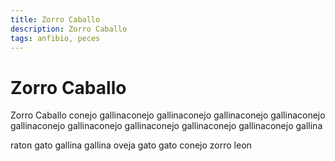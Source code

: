 ```yaml
---
title: Zorro Caballo
description: Zorro Caballo
tags: anfibio, peces
---
```


# Zorro Caballo

Zorro Caballo conejo gallinaconejo gallinaconejo gallinaconejo gallinaconejo gallinaconejo gallinaconejo gallinaconejo gallinaconejo gallinaconejo gallina

raton gato gallina gallina oveja gato gato conejo zorro leon